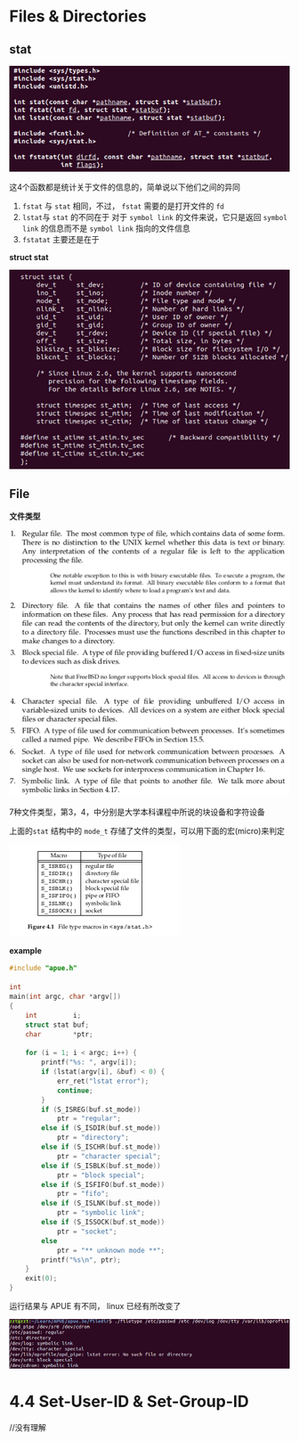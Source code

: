 # Files & Directories

## stat

![](./ch4_1.png)

这4个函数都是统计关于文件的信息的，简单说以下他们之间的异同

1. ```fstat``` 与 ```stat``` 相同，不过， ```fstat``` 需要的是打开文件的 ```fd``` 
2. ```lstat```与 ```stat``` 的不同在于 
对于 ```symbol link``` 的文件来说，它只是返回  ```symbol link``` 的信息而不是 ```symbol link``` 指向的文件信息
3. ```fstatat``` 主要还是在于

**struct stat**

![](./ch4_2.png)

## File

**文件类型**

![](./ch4_filetype.png)

7种文件类型，第3，4，中分别是大学本科课程中所说的块设备和字符设备

上面的```stat``` 结构中的 ```mode_t``` 存储了文件的类型，可以用下面的宏(micro)来判定

![](ch4_file-type-macros.png)

**example**

```c
#include "apue.h"

int
main(int argc, char *argv[])
{
	int			i;
	struct stat	buf;
	char		*ptr;

	for (i = 1; i < argc; i++) {
		printf("%s: ", argv[i]);
		if (lstat(argv[i], &buf) < 0) {
			err_ret("lstat error");
			continue;
		}
		if (S_ISREG(buf.st_mode))
			ptr = "regular";
		else if (S_ISDIR(buf.st_mode))
			ptr = "directory";
		else if (S_ISCHR(buf.st_mode))
			ptr = "character special";
		else if (S_ISBLK(buf.st_mode))
			ptr = "block special";
		else if (S_ISFIFO(buf.st_mode))
			ptr = "fifo";
		else if (S_ISLNK(buf.st_mode))
			ptr = "symbolic link";
		else if (S_ISSOCK(buf.st_mode))
			ptr = "socket";
		else
			ptr = "** unknown mode **";
		printf("%s\n", ptr);
	}
	exit(0);
}

```

运行结果与 APUE 有不同， linux 已经有所改变了

![](ch4_filetype-run-result.png)


# 4.4 Set-User-ID & Set-Group-ID


//没有理解